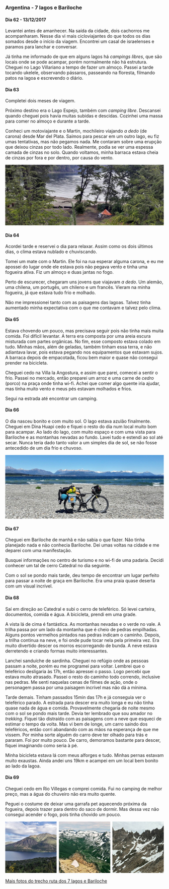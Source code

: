 

### Argentina - 7 lagos e Bariloche

#### Dia 62 - 13/12/2017

Levantei antes de amanhecer.
Na saída da cidade, dois cachorros me acompanharam.
Nesse dia vi mais cicloviajantes do que todos os dias somados desde o início da viagem.
Encontrei um casal de israelenses e paramos para lanchar e conversar.

Já tinha me informado de que em alguns lagos há *campings libres*, que são locais onde se pode acampar, porém normalmente não há estrutura.
Cheguei no Lago Villariano a tempo de fazer um almoço.
Passei a tarde tocando ukelele, observando pássaros, passeando na floresta, filmando patos na lagoa e escrevendo o diário.

#### Dia 63

Completei dois meses de viagem.

Próximo destino era o Lago Espejo, também com *camping libre*.
Descansei quando cheguei pois havia muitas subidas e descidas.
Cozinhei uma massa para comer no almoço e durante a tarde.

Conheci um motoviajante e o Martin, mochileiro viajando *a dedo* (de carona) desde Mar del Plata.
Saímos para pescar em um outro lago, eu fiz umas tentativas, mas não pegamos nada.
Me contaram sobre uma erupção que deixou cinzas por todo lado.
Realmente, podia se ver uma espessa camada de cinzas no solo.
Quando voltamos, minha barraca estava cheia de cinzas por fora e por dentro, por causa do vento.

![acampando na lagoa](./assets/images/lagoa.jpg)

#### Dia 64

Acordei tarde e reservei o dia para relaxar.
Assim como os dois últimos dias, o clima estava nublado e chuviscando.

Tomei um mate com o Martin.
Ele foi na rua esperar alguma carona, e eu me apossei do lugar onde ele estava pois não pegava vento e tinha uma fogueira ativa.
Fiz um almoço e duas jantas no fogo.

Perto de escurecer, chegaram uns jovens que viajavam *a dedo*.
Um alemão, uma chilena, um portugês, um chileno e um francês. 
Vieram na minha fogueira, já que estava tudo frio e molhado.

Não me impressionei tanto com as paisagens das lagoas.
Talvez tinha aumentado minha expectativa com o que me contavam e talvez pelo clima.

#### Dia 65

Estava chovendo um pouco, mas precisava seguir pois não tinha mais muita comida.
Foi difícil levantar.
A terra era composta por uma areia escura misturada com partes orgânicas.
No fim, esse composto estava colado em tudo.
Minhas mãos, além de geladas, também tinham essa terra, e não adiantava lavar, pois estava pegando nos equipamentos que estavam sujos.
A barraca depois de empacotada, ficou bem maior e quase não consegui prender na bicicleta.

Cheguei cedo na Villa la Angostura, e assim que parei, comecei a sentir o frio.
Passei no mercado, então preparei um arroz e uma carne de *cedro* (porco) na praça onde tinha wi-fi.
Achei que comer algo quente iria ajudar, mas tinha muito vento e meus pés estavam molhados e frios.

Segui na estrada até encontrar um camping.

#### Dia 66

O dia nasceu bonito e com muito sol.
O lago estava azulão finalmente.
Cheguei em Dina Huapi cedo e fiquei o resto do dia num local muito bom para acampar.
Ao lado do lago, com muito espaço e com uma vista para Bariloche e as montanhas nevadas ao fundo.
Lavei tudo e estendi ao sol até secar.
Nunca teria dado tanto valor a um simples dia de sol, se não fosse antecedido de um dia frio e chuvoso.

![vista para montanhas e bariloche](./assets/images/vista-bariloche.jpg)

#### Dia 67

Cheguei em Bariloche de manhã e não sabia o que fazer.
Não tinha planejado nada e não conhecia Bariloche.
Dei umas voltas na cidade e me deparei com uma manifestação.

Busquei informações no centro de turismo e no wi-fi de uma padaria.
Decidi conhecer um tal de cerro Catedral no dia seguinte.

Com o sol se pondo mais tarde, deu tempo de encontrar um lugar perfeito para passar a noite de graça em Bariloche.
Era uma praia quase deserta com um visual incrível.

#### Dia 68

Saí em direção ao Catedral e subi o cerro de teleférico.
Só levei carteira, documentos, comida e água.
A bicicleta, prendi em uma grade.

A vista lá de cima é fantástica.
As montanhas nevadas e o verde no vale.
A trilha passa por um lado da montanha que é cheio de pedras empilhadas.
Alguns pontos vermelhos pintados nas pedras indicam o caminho.
Depois, a trilha continua na neve, e foi onde pude tocar nela pela primeira vez.
Era muito divertido descer os morros escorregando de bunda.
A neve estava derretendo e criando formas muito interessantes.

Lanchei sanduíche de sardinha.
Cheguei no refúgio onde as pessoas passam a noite, porém eu me programei para voltar.
Lembrei que o teleférico desligaria às 17h, então apressei o passo.
Logo percebi que estava muito atrasado.
Passei o resto do caminho todo correndo, inclusive nas pedras.
Me senti naquelas cenas de filmes de ação, onde o personagem passa por uma paisagem incrível mas não dá a mínima.

Tarde demais.
Tinham passados 15min das 17h e já conseguia ver o teleférico parado.
A estrada para descer era muito longa e eu não tinha quase nada de água e comida.
Provavelmente chegaria de noite mesmo com o sol se pondo mais tarde.
Devia ter lembrado que sou amador no *trekking*.
Fiquei tão distraído com as paisagens com a neve que esqueci de estimar o tempo da volta. 
Mas vi bem de longe, um carro saindo dos teleféricos, então corri abandando com as mãos na esperança de que me vissem.
Por minha sorte alguém do carro deve ter olhado para trás e pararam.
Foi por muito pouco.
De carro, demoramos bastante para descer, fiquei imaginando como seria à pé.

Minha bicicleta estava lá com meus alforges e tudo.
Minhas pernas estavam muito exaustas.
Ainda andei uns 19km e acampei em um local bem bonito ao lado da lagoa.

#### Dia 69

Cheguei cedo em Rio Villegas e comprei comida.
Fui no camping de melhor preço, mas a água do chuveiro não era muito quente.

Peguei o costume de deixar uma garrafa pet aquecendo próxima da fogueira, depois trazer para dentro do saco de dormir.
Mas dessa vez não consegui acender o fogo, pois tinha chovido um pouco.

![Lago e Cerro Catedral](./assets/images/lago-catedral.jpg)

[Mais fotos do trecho ruta dos 7 lagos e Bariloche](https://photos.app.goo.gl/XNWxm945LxK59tDk2)


